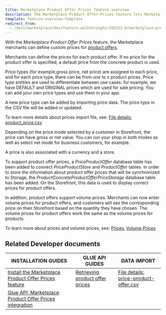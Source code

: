 ```yaml
---
title: Marketplace Product Offer Prices feature overview
description: The Marketplace Product Offer Prices feature lets Marketplace merchants set prices for product offers.
template: feature-overview-template
redirect_from:
  - /docs/marketplace/dev/feature-walkthroughs/202212.0/marketplace-product-offer-prices-feature-walkthrough.html
---
```


With the *Marketplace Product Offer Prices* feature, the Marketplace merchants can define custom prices for [product offers](/docs/pbc/all/offer-management/{{page.version}}/marketplace/marketplace-merchant-portal-product-offer-management-feature-overview.html).

Merchants can define the prices for each product offer. If no price for the product offer is specified, a default price from the concrete product is used.

Price types (for example,gross price, net price) are assigned to each price, and for each price type, there can be from *one* to *n* product prices. Price type entities are used to differentiate between use cases: for example, we have DEFAULT and ORIGINAL prices which are used for sale pricing. You can add your own price types and use them in your app.

A new price type can be added by importing price data. The price type in the CSV file will be added or updated.

To learn more details about prices import file, see: [File details: product_price.csv](/docs/pbc/all/price-management/{{page.version}}/base-shop/import-and-export-data/import-file-details-product-price.csv.html)

Depending on the price mode selected by a customer in Storefront, the price can have gross or net value. You can run your shop in both modes as well as select net mode for business customers, for example.

A price is also associated with a currency and a store.

To support product offer prices, a *PriceProductOffer* database table has been added to connect *PriceProductStore* and *ProductOffer* tables. In order to store the information about product offer prices that will be synchronized to Storage, the *ProductConcreteProductOfferPriceStorage* database table has been added. On the Storefront, this data is used to display correct prices for product offers.

In addition, product offers support volume prices. Merchants can now enter volume prices for product offers, and customers will see the corresponding price on their Storefront based on the quantity they have chosen. The volume prices for product offers work the same as the volume prices for products.

To learn more about prices and volume prices, see: [Prices](/docs/pbc/all/price-management/{{page.version}}/base-shop/prices-feature-overview/prices-feature-overview.html), [Volume Prices](/docs/pbc/all/price-management/{{page.version}}/base-shop/prices-feature-overview/volume-prices-overview.html)

## Related Developer documents

|INSTALLATION GUIDES  |GLUE API GUIDES  |DATA IMPORT  |
|---------|---------|---------|
| [Install the Marketplace Product Offer Prices feature](/docs/pbc/all/price-management/{{page.version}}/marketplace/install-and-upgrade/install-features/install-the-marketplace-product-offer-prices-feature.html)          | [Retrieving product offer prices](/docs/pbc/all/price-management/{{page.version}}/marketplace/glue-api-retrieve-product-offer-prices.html)          | [File details: price-product-offer.csv](/docs/pbc/all/price-management/{{page.version}}/marketplace/import-and-export-data/import-file-details-price-product-offer.csv.html)           |
|[Glue API: Marketplace Product Offer Prices integration](/docs/pbc/all/price-management/{{page.version}}/marketplace/install-and-upgrade/install-glue-api/install-the-marketplace-product-offer-prices-glue-api.html)           |           |           |
